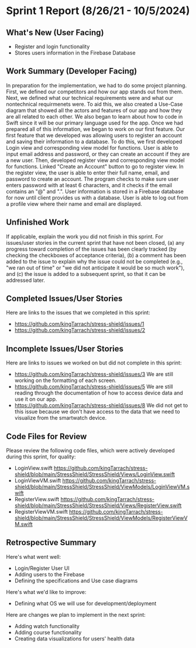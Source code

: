 # Sprint 1 Report (8/26/21 - 10/5/2024)

## What's New (User Facing)
 * Register and login functionality
 * Stores users information in the Firebase Database

## Work Summary (Developer Facing)
In preparation for the implementation, we had to do some project planning. First, we defined our competitors and how our app stands out from them. Next, we defined what our technical requirements were and what our nontechnical requirmenets were. To aid this, we also created a Use-Case diagram that showed all the actors and features of our app and how they are all related to each other. We also began to learn about how to code in Swift since it will be our primary language used for the app. Once we had prepared all of this information, we began to work on our first feature.
Our first feature that we developed was allowing users to register an account and saving their information to a database. To do this, we first developed Login view and corresponding view model for functions. User is able to input email address and password, or they can create an account if they are a new user. Then, developed register view and corresponding view model for functions. Linked "Create an Account" button to go to register view. In the register view, the user is able to enter their full name, email, and password to create an account. The program checks to make sure user enters password with at least 6 characters, and it checks if the email contains an "@" and ".". User information is stored in a Firebase database for now until client provides us with a database. User is able to log out from a profile view where their name and email are displayed. 

## Unfinished Work
If applicable, explain the work you did not finish in this sprint. For issues/user stories in the current sprint that have not been closed, (a) any progress toward completion of the issues has been clearly tracked (by checking the checkboxes of  acceptance criteria), (b) a comment has been added to the issue to explain why the issue could not be completed (e.g., "we ran out of time" or "we did not anticipate it would be so much work"), and (c) the issue is added to a subsequent sprint, so that it can be addressed later.

## Completed Issues/User Stories
Here are links to the issues that we completed in this sprint:

 * https://github.com/kingTarrach/stress-shield/issues/1
 * https://github.com/kingTarrach/stress-shield/issues/2
 
 ## Incomplete Issues/User Stories
 Here are links to issues we worked on but did not complete in this sprint:
 
 * https://github.com/kingTarrach/stress-shield/issues/3 We are still working on the formatting of each screen.
 * https://github.com/kingTarrach/stress-shield/issues/5 We are still reading through the documentation of how to access device data and use it on our app.
 * https://github.com/kingTarrach/stress-shield/issues/8 We did not get to this issue because we don't have access to the data that we need to visualize from the smartwatch device.
 

## Code Files for Review
Please review the following code files, which were actively developed during this sprint, for quality:
 * LoginView.swift https://github.com/kingTarrach/stress-shield/blob/main/StressShield/StressShield/Views/LoginView.swift
 * LoginViewVM.swift https://github.com/kingTarrach/stress-shield/blob/main/StressShield/StressShield/ViewModels/LoginViewVM.swift
 * RegisterView.swift https://github.com/kingTarrach/stress-shield/blob/main/StressShield/StressShield/Views/RegisterView.swift
 * RegisterViewVM.swift https://github.com/kingTarrach/stress-shield/blob/main/StressShield/StressShield/ViewModels/RegisterViewVM.swift
 
## Retrospective Summary
Here's what went well:
  * Login/Register User UI
  * Adding users to the Firebase 
  * Defining the specifications and Use case diagrams
 
Here's what we'd like to improve:
   * Defining what OS we will use for development/deployment
  
Here are changes we plan to implement in the next sprint:
   * Adding watch functionality
   * Adding course functionality
   * Creating data visualizations for users' health data